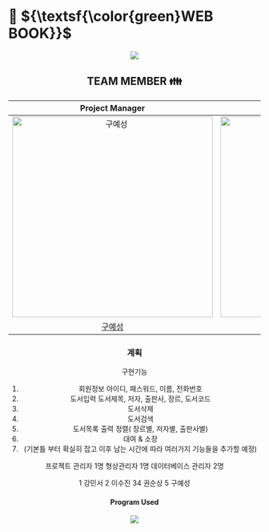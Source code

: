 # :closed_book: ${\textsf{\color{green}WEB BOOK}}$

<div align="center">
<img src="https://capsule-render.vercel.app/api?type=waving&color=99CC33&height=150&section=header" />


## TEAM MEMBER :family:

|                                         Project Manager                                          |                                         DBA                                          |                                         Configuration Management                                          |                                         DBA                                         |                                                                  
| :--------------------------------------------------------------------------------------: | :--------------------------------------------------------------------------------------: | :--------------------------------------------------------------------------------------: | :-------------------------------------------------------------------------------------: | 
| <img src="https://avatars.githubusercontent.com/u/157683190?v=4" width=400px alt="구예성"/> | <img src="https://avatars.githubusercontent.com/u/155221216?v=4" width=400px alt="강민서"/> | <img src="https://avatars.githubusercontent.com/u/157683193?v=4" width=400px alt="권순상"/> | <img src="https://avatars.githubusercontent.com/u/157683498?v=4" width=400px alt="이수진"> |
|                       [구예성](https://github.com/KUYESUNG)                        |                            [강민서](https://github.com/KANGMINSEO0)                            |                            [권순상](https://github.com/sunskwon)                            |                          [이수진](https://github.com/ZZINYMON)                           |                                     


 
### 계획
구현기능
 1. 회원정보
아이디, 패스워드, 이름, 전화번호
 2. 도서입력
도서제목, 저자, 출판사, 장르, 도서코드
 3. 도서삭제
 4. 도서검색
 5. 도서목록 출력
정렬( 장르별, 저자별, 출판사별)
 6. 대여 & 소장
 7. (기본틀 부터 확실히 잡고 이후 남는 시간에 따라 여러가지 기능들을 추가할 예정)

프로젝트 관리자 1명
형상관리자 1명
데이터베이스 관리자 2명

1   강민서
2   이수진
34 권순상
5   구예성

#### Program Used


<div align="center">
<img src="https://capsule-render.vercel.app/api?type=waving&color=FF9999&height=150&section=footer" />
